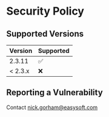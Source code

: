 # Security Policy

## Supported Versions

| Version | Supported          |
| ------- | ------------------ |
| 2.3.11  | :white_check_mark: |
| < 2.3.x | :x:                |

## Reporting a Vulnerability

Contact nick.gorham@easysoft.com
